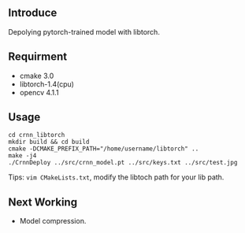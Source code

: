 ## Introduce
Depolying pytorch-trained model with libtorch.

## Requirment
- cmake 3.0
- libtorch-1.4(cpu)
- opencv 4.1.1

## Usage
```shell
cd crnn_libtorch
mkdir build && cd build
cmake -DCMAKE_PREFIX_PATH="/home/username/libtorch" ..
make -j4
./CrnnDeploy ../src/crnn_model.pt ../src/keys.txt ../src/test.jpg
```
Tips: `vim CMakeLists.txt`, modify the libtoch path for your lib path.

## Next Working
- Model compression.
